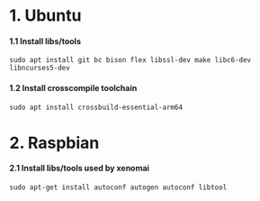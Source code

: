 # 1. Ubuntu
#### 1.1 Install libs/tools
```
sudo apt install git bc bison flex libssl-dev make libc6-dev libncurses5-dev
```

#### 1.2 Install crosscompile toolchain
```
sudo apt install crossbuild-essential-arm64
```

# 2. Raspbian 
#### 2.1 Install libs/tools used by xenomai
```
sudo apt-get install autoconf autogen autoconf libtool 
```
